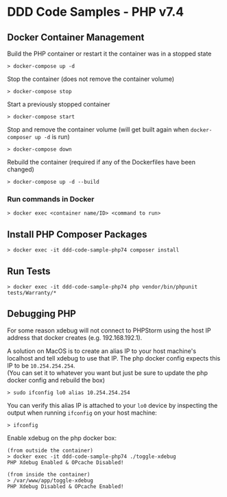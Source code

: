 # DDD Code Samples - PHP v7.4

## Docker Container Management

Build the PHP container or restart it the container was in a stopped state
```
> docker-compose up -d
```

Stop the container (does not remove the container volume)
```
> docker-compose stop 
```

Start a previously stopped container
```
> docker-compose start 
```

Stop and remove the container volume (will get built again when `docker-composer up -d` is run)
```
> docker-compose down
```

Rebuild the container (required if any of the Dockerfiles have been changed)
```
> docker-compose up -d --build
```

### Run commands in Docker
```
> docker exec <container name/ID> <command to run>
```

## Install PHP Composer Packages
```
> docker exec -it ddd-code-sample-php74 composer install
```

## Run Tests
```
> docker exec -it ddd-code-sample-php74 php vendor/bin/phpunit tests/Warranty/*
```

## Debugging PHP
For some reason xdebug will not connect to PHPStorm using the host IP address that docker creates (e.g. 192.168.192.1).

A solution on MacOS is to create an alias IP to your host machine's localhost and tell xdebug to use that IP.
The php docker config expects this IP to be `10.254.254.254`.  
(You can set it to whatever you want but just be sure to update the php docker config and rebuild the box) 
```
> sudo ifconfig lo0 alias 10.254.254.254
```

You can verify this alias IP is attached to your `lo0` device by inspecting the output when running `ifconfig` on your host machine:
```
> ifconfig
```

Enable xdebug on the php docker box:
```
(from outside the container)
> docker exec -it ddd-code-sample-php74 ./toggle-xdebug
PHP Xdebug Enabled & OPcache Disabled!

(from inside the container)
> /var/www/app/toggle-xdebug
PHP Xdebug Disabled & OPcache Enabled!
```
